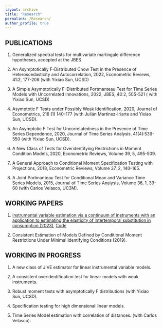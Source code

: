 ```yaml
---
layout: archive
title: "Research"
permalink: /Research/
author_profile: true
---
```

## PUBLICATIONS



1.  Generalized spectral tests for multivariate martingale difference hypotheses, accepted at the JBES
3.  An Asymptotically F-Distributed Chow Test in the Presence of Heteroscedasticity and Autocorrelation, 2022,  Econometric Reviews, 41:2, 177-206 (with Yixiao Sun, UCSD)

4. A Simple Asymptotically F-Distributed Portmanteau Test for Time Series Models with Uncorrelated Innovations, 2022, JBES, 40:2, 505-521 ( with Yixiao Sun, UCSD)

5. Asymptotic F Tests under Possibly Weak Identification, 2020, Journal of Econometrics, 218 (1) 140-177 (with Julián Martínez-Iriarte and Yixiao Sun, UCSD).

6. An Asymptotic F Test for Uncorrelatedness in the Presence of Time Series Dependence, 2020, Journal of Time Series Analysis,  41(4):536-550  (with Yixiao Sun, UCSD).

7. A New Class of Tests for Overidentifying Restrictions in Moment Condition Models, 2020, Econometric Reviews, Volume 39, 5, 495-509. 

8. A General Approach to Conditional Moment Specification Testing with Projections, 2018, Econometric Reviews, Volume 37, 2, 140-165. 

9.	A Joint Portmanteau Test for Conditional Mean and Variance Time Series Models, 2015, Journal of Time Series Analysis, Volume 36, 1, 39-60 (with Carlos Velasco, UC3M).

## WORKING PAPERS

1. <a href="https://github.com/metrixwang/metrixwang.github.io/blob/02742c1973dfc88bd2480bf097e0ed8473b51858/files/IV_Regression_2024_new_WP.pdf">Instrumental variable estimation via a continuum of instruments with an application to estimating the elasticity of intertemporal substitution in consumption (2023)</a>, <a href="https://github.com/metrixwang/metrixwang.github.io/blob/28bb7f9dea40b34c6e7d45d108c34f73ef18085d/files/US_Ascari.rar">Code</a> 
 
2.	Consistent Estimation of Models Defined by Conditional Moment Restrictions Under Minimal Identifying Conditions (2019).


## WORKING  IN PROGRESS

1.	A new class of JIVE estimator for linear instrumental variable models.

2.	A consistent overidentification test for linear models with weak instruments.

3.	Robust moment tests with asymptotically F distributions (with Yixiao Sun, UCSD).

4.  Specification testing for high dimensional linear models. 

5. Time Series Model estimation with correlation of distances. (with Carlos Velasco).  

